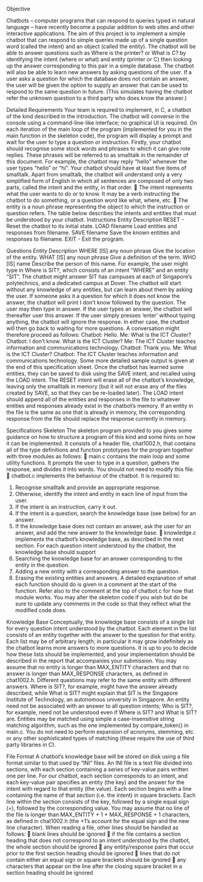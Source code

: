 Objective 

Chatbots – computer programs that can respond to queries typed in natural language – have recently 
become a popular addition to web sites and other interactive applications. 
The aim of this project is to implement a simple chatbot that can respond to simple queries made up of 
a single question word (called the intent) and an object (called the entity). The chatbot will be able to 
answer questions such as Where is the printer? or What is C? by identifying the intent (where or what) 
and entity (printer or C) then looking up the answer corresponding to this pair in a simple database. 
The chatbot will also be able to learn new answers by asking questions of the user. If a user asks a 
question for which the database does not contain an answer, the user will be given the option to supply 
an answer that can be used to respond to the same question in future. (This simulates having the chatbot 
refer the unknown question to a third party who does know the answer.) 

Detailed Requirements 
Your team is required to implement, in C, a chatbot of the kind described in the introduction. The 
chatbot will converse in the console using a command-line-like interface; no graphical UI is required.
On each iteration of the main loop of the program (implemented for you in the main function in the 
skeleton code), the program will display a prompt and wait for the user to type a question or instruction. 
Firstly, your chatbot should recognise some stock words and phrases to which it can give rote replies. 
These phrases will be referred to as smalltalk in the remainder of this document. For example, the 
chatbot may reply “hello” whenever the user types “hello” or “hi”. Your chatbot should have at least 
five items of smalltalk. 
Apart from smalltalk, the chatbot will understand only a very simplified form of English in which all 
sentences are composed of only two parts, called the intent and the entity, in that order. 
 The intent represents what the user wants to do or to know. It may be a verb instructing the 
chatbot to do something, or a question word like what, where, etc. 
 The entity is a noun phrase representing the object to which the instruction or question refers. 
The table below describes the intents and entities that must be understood by your chatbot. 
Instructions Entity Description 
RESET - Reset the chatbot to its initial state. 
LOAD filename Load entities and responses from filename. 
SAVE filename Save the known entities and responses to filename. 
EXIT - Exit the program. 
 
Questions Entity Description 
WHERE [IS] any noun phrase Give the location of the entity. 
WHAT [IS] any noun phrase Give a definition of the term. 
WHO [IS] name Describe the person of this name.
For example, the user might type in Where is SIT?, which consists of an intent “WHERE” and an entity 
“SIT”. The chatbot might answer SIT has campuses at each of Singapore’s polytechnics, and a 
dedicated campus at Dover.
The chatbot will start without any knowledge of any entities, but can learn about them by asking the 
user. If someone asks it a question for which it does not know the answer, the chatbot will print I don’t 
know followed by the question. The user may then type in answer. If the user types an answer, the 
chatbot will thereafter user this answer. If the user simply presses ‘enter’ without typing anything, the 
chatbot will ignore the response. In either case, the chatbot will then go back to waiting for more 
questions. 
 A conversation might therefore proceed as follows: 
Chatbot: Hello.
Me: What is the ICT Cluster?
Chatbot: I don’t know. What is the ICT Cluster?
Me: The ICT Cluster teaches information and communications technology.
Chatbot: Thank you.
Me: What is the ICT Cluster?
Chatbot: The ICT Cluster teaches information and communications technology.
Some more detailed sample output is given at the end of this specification sheet. 
Once the chatbot has learned some entities, they can be saved to disk using the SAVE intent, and 
recalled using the LOAD intent. The RESET intent will erase all of the chatbot’s knowledge, leaving 
only the smalltalk in memory (but it will not erase any of the files created by SAVE, so that they can 
be re-loaded later). 
The LOAD intent should append all of the entities and responses in the file to whatever entities and 
responses already exist in the chatbot’s memory. If an entity in the file is the same as one that is already 
in memory, the corresponding response from the file should replace the response currently in memory. 

Specifications
Skeleton 
The skeleton program provided to you gives some guidance on how to structure a program of this kind 
and some hints on how it can be implemented. It consists of a header file, chat1002.h, that contains 
all of the type definitions and function prototypes for the program together with three modules as 
follows: 
 main.c contains the main loop and some utility functions. It prompts the user to type in a 
question, gathers the response, and divides it into words. You should not need to modify this 
file. 
 chatbot.c implements the behaviour of the chatbot. It is required to: 
1. Recognise smalltalk and provide an appropriate response. 
2. Otherwise, identify the intent and entity in each line of input from the user. 
3. If the intent is an instruction, carry it out. 
4. If the intent is a question, search the knowledge base (see below) for an answer. 
5. If the knowledge base does not contain an answer, ask the user for an answer, and add 
the new answer to the knowledge base. 
 knowledge.c implements the chatbot’s knowledge base, as described in the next section. For 
each question intent understood by the chatbot, the knowledge base should support 
1. Searching the knowledge base for an answer corresponding to the entity in the question. 
2. Adding a new entity with a corresponding answer to the question. 
3. Erasing the existing entities and answers. 
A detailed explanation of what each function should do is given in a comment at the start of the function. 
Refer also to the comment at the top of chatbot.c for how that module works. 
You may alter the skeleton code if you wish but do be sure to update any comments in the code so that 
they reflect what the modified code does. 

Knowledge Base
Conceptually, the knowledge base consists of a single list for every question intent understood by the 
chatbot. Each element in the list consists of an entity together with the answer to the question for that 
entity. Each list may be of arbitrary length; in particular it may grow indefinitely as the chatbot learns 
more answers to more questions. It is up to you to decide how these lists should be implemented, and 
your implementation should be described in the report that accompanies your submission. 
You may assume that no entity is longer than MAX_ENTITY characters and that no answer is longer than 
MAX_RESPONSE characters, as defined in chat1002.h. 
Different questions may refer to the same entity with different answers. Where is SIT?, for example, 
might have the answer already described, while What is SIT? might explain that SIT is the Singapore 
Institute of Technology, an autonomous university in Singapore. An entity need not be associated with 
an answer to all question intents; Who is SIT?, for example, need not be understood even if Where is 
SIT? and What is SIT? are. 
Entities may be matched using simple a case-insensitive string matching algorithm, such as the one 
implemented by compare_token() in main.c. You do not need to perform expansion of acronyms, 
stemming, etc. or any other sophisticated types of matching (these require the use of third party libraries 
in C). 

File Format 
A chatbot’s knowledge base will be stored on disk using a file format similar to that used by “INI” files. 
An INI file is a text file divided into sections, with each section containing a series of key-value pairs 
written one per line. For our chatbot, each section corresponds to an intent, and each key-value pair 
specifies an entity (the key) and the answer for the intent with regard to that entity (the value). 
Each section begins with a line containing the name of that section (i.e. the intent) in square brackets. 
Each line within the section consists of the key, followed by a single equal sign (=), followed by the 
corresponding value. You may assume that no line of the file is longer than MAX_ENTITY + 1 +
MAX_RESPONSE + 1 characters, as defined in chat1002.h (the +1’s account for the equal sign and 
the new line character). 
When reading a file, other lines should be handled as follows: 
 blank lines should be ignored 
 if the file contains a section heading that does not correspond to an intent understood by the 
chatbot, the whole section should be ignored 
 any entity/response pairs that occur prior to the first section heading should be ignored 
 lines that do not contain either an equal sign or square brackets should be ignored 
 any characters that appear on the line after the closing square bracket in a section heading 
should be ignored 
